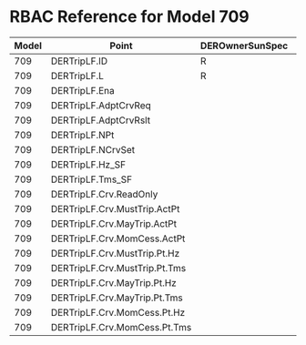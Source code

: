 # RBAC Reference for Model 709

| Model | Point | DEROwnerSunSpec | DERInstallerSunSpec | DERVendorSunSpec | ServiceProviderSunSpec | GridOperatorSunSpec |
|-------|-------|------------------|---------------------|------------------|------------------------|---------------------|
| 709 | DERTripLF.ID | R | R | R | R | R |
| 709 | DERTripLF.L | R | R | R | R | R |
| 709 | DERTripLF.Ena |  |  |  |  |  |
| 709 | DERTripLF.AdptCrvReq |  |  |  |  |  |
| 709 | DERTripLF.AdptCrvRslt |  |  |  |  |  |
| 709 | DERTripLF.NPt |  |  |  |  |  |
| 709 | DERTripLF.NCrvSet |  |  |  |  |  |
| 709 | DERTripLF.Hz_SF |  |  |  |  |  |
| 709 | DERTripLF.Tms_SF |  |  |  |  |  |
| 709 | DERTripLF.Crv.ReadOnly |  |  |  |  |  |
| 709 | DERTripLF.Crv.MustTrip.ActPt |  |  |  |  |  |
| 709 | DERTripLF.Crv.MayTrip.ActPt |  |  |  |  |  |
| 709 | DERTripLF.Crv.MomCess.ActPt |  |  |  |  |  |
| 709 | DERTripLF.Crv.MustTrip.Pt.Hz |  |  |  |  |  |
| 709 | DERTripLF.Crv.MustTrip.Pt.Tms |  |  |  |  |  |
| 709 | DERTripLF.Crv.MayTrip.Pt.Hz |  |  |  |  |  |
| 709 | DERTripLF.Crv.MayTrip.Pt.Tms |  |  |  |  |  |
| 709 | DERTripLF.Crv.MomCess.Pt.Hz |  |  |  |  |  |
| 709 | DERTripLF.Crv.MomCess.Pt.Tms |  |  |  |  |  |
